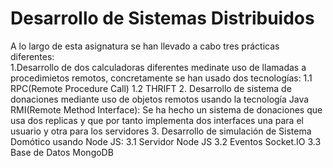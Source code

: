 # Desarrollo de Sistemas Distribuidos
A lo largo de esta asignatura se han llevado a cabo tres prácticas diferentes:
<br>
1.Desarrollo de dos calculadoras diferentes medinate uso de llamadas a procedimietos remotos, concretamente se han usado dos tecnologías:
  1.1 RPC(Remote Procedure Call)
  1.2 THRIFT
2. Desarrollo de sistema de donaciones mediante uso de objetos remotos usando la tecnología Java RMI(Remote Method Interface):
  Se ha hecho un sistema de donaciones que usa dos replicas y que por tanto implementa dos interfaces una para el usuario y otra para los servidores
3. Desarrollo de simulación de Sistema Domótico usando Node JS:
  3.1 Servidor Node JS
  3.2 Eventos Socket.IO
  3.3 Base de Datos MongoDB
